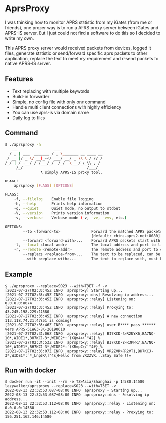 # AprsProxy

I was thinking how to monitor APRS statistic from my iGates (from me or friends), one proper way is to run a APRS proxy server between iGates and APRS-IS server. But I just could not find a software to do this so I decided to write my own.

This APRS proxy server would received packets from devices, logged it files, generate statistic or send/forward specific aprs packets to other application, replace the text to meet my requirement and resend packets to native APRS-IS server.

## Features

* Text replacing with multiple keywords
* Build-in forwarder
* Simple, no config file with only one command
* Handle multi client connections with highly efficiency
* You can use aprs-is via domain name
* Daily log to files

## Command

``` bash
$ ./aprsproxy -h
   ___                ___                   
  / _ | ___  _______ / _ \_______ __ ____ __
 / __ |/ _ \/ __(_-</ ___/ __/ _ \\ \ / // /
/_/ |_/ .__/_/ /___/_/  /_/  \___/_\_\\_, / 
     /_/                             /___/  
                A simply APRS-IS proxy tool.

USAGE:
    aprsproxy [FLAGS] [OPTIONS]

FLAGS:
    -f, --filelog    Enable file logging
    -h, --help       Prints help information
    -q, --quiet      Quiet mode, no output to stdout
    -V, --version    Prints version information
    -v, --verbose    Verbose mode (-v, -vv, -vvv, etc.)

OPTIONS:
        --to <forward-to>              Forward the matched APRS packets to Send-only APRS-IS service with http protocol
                                       [default: china.aprs2.net:8080]
        --forward <forward-with>...    Forward APRS packets start with the line prefix
    -l, --local <local-addr>           The local address and port to listen on [default: 0.0.0.0:14580]
    -r, --remote <remote-addr>         The remote address and port to connect to [default: china.aprs2.net:14580]
        --replace <replace-from>...    The text to be replaced, can be multiple values
        --with <replace-with>...       The text to replace with, must be the same length of replace-from
```


## Example
```log
$ ./aprsproxy --replace=SO23 --with=T3ET -f -v
[2021-07-27T02:33:45Z INFO  aprsproxy] Starting up...
[2021-07-27T02:33:45Z INFO  aprsproxy::dns] Resolving ip address...
[2021-07-27T02:33:45Z INFO  aprsproxy::relay] Listening on: 0.0.0.0:8074
[2021-07-27T02:33:45Z INFO  aprsproxy::relay] Proxying to: 43.245.198.229:14580
[2021-07-27T02:33:45Z INFO  aprsproxy::relay] A new connection 113.118.74.21:47851 is coming!
[2021-07-27T02:33:46Z INFO  aprsproxy::relay] user B**** pass ****** vers APRS-51WG3-8K-20190610
[2021-07-27T02:34:06Z INFO  aprsproxy::relay] BI7KCD-9>R2UYX6,BA7NQ-10*,WIDE1*,BH7KCJ-3*,WIDE2*:`)XQm4>/`"42}_%
[2021-07-27T02:34:53Z INFO  aprsproxy::relay] BI7KCD-9>R3PPR7,BA7NQ-10*,WIDE1*,BH7KCJ-3*,WIDE2*:`)XRmpC>/`"4#}_%
[2021-07-27T02:35:07Z INFO  aprsproxy::relay] VR2ZVR>RR2VT1,BH7KCJ-3*,WIDE1*:`*_LnplK\]"4s}Hello from VR2ZVR...Stay Safe !!=
```

## Run with docker
```log
$ docker run -it --init --rm -e TZ=Asia/Shanghai -p 14580:14580 lazywalker/aprsproxy --replace=SO23 --with=T3ET -v
2022-08-13 22:32:53.087+08:00 INFO  aprsproxy - Starting up...
2022-08-13 22:32:53.087+08:00 INFO  aprsproxy::dns - Resolving ip address...
2022-08-13 22:32:53.112+08:00 INFO  aprsproxy::relay - Listening on: 0.0.0.0:14580
2022-08-13 22:32:53.112+08:00 INFO  aprsproxy::relay - Proxying to: 156.251.162.146:14580
```